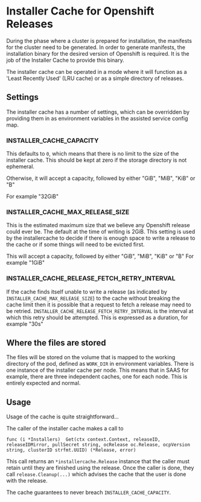 # Installer Cache for Openshift Releases
During the phase where a cluster is prepared for installation, the manifests for the cluster need to be generated.
In order to generate manifests, the installation binary for the desired version of Openshift is required. 
It is the job of the Installer Cache to provide this binary.

The installer cache can be operated in a mode where it will function as a 'Least Recently Used' (LRU cache) or as a simple directory of releases. 

## Settings
The installer cache has a number of settings, which can be overridden by providing them in as environment variables in the assisted service config map.

### INSTALLER_CACHE_CAPACITY

This defaults to `0`, which means that there is no limit to the size of the installer cache.
This should be kept at zero if the storage directory is not ephemeral.

Otherwise, it will accept a capacity, followed by either "GiB", "MiB", "KiB" or "B" 

For example "32GiB"

### INSTALLER_CACHE_MAX_RELEASE_SIZE

This is the estimated maximum size that we believe any Openshift release could ever be. The default at the time of writing is 2GiB.
This setting is used by the installercache to decide if there is enough space to write a release to the cache or if some things will need to be evicted first.

This will accept a capacity, followed by either "GiB", "MiB", "KiB" or "B" 
For example "1GiB"

### INSTALLER_CACHE_RELEASE_FETCH_RETRY_INTERVAL

If the cache finds itself unable to write a release (as indicated by `INSTALLER_CACHE_MAX_RELEASE_SIZE`) to the cache without breaking the cache limit
then it is possible that a request to fetch a release may need to be retried.
`INSTALLER_CACHE_RELEASE_FETCH_RETRY_INTERVAL` is the interval at which this retry should be attempted.
This is expressed as a duration, for example "30s"

## Where the files are stored

The files will be stored on the volume that is mapped to the working directory of the pod, defined as `WORK_DIR` in environment variables.
There is one instance of the installer cache per node. This means that in SAAS for example, there are three independent caches, one for each node.
This is entirely expected and normal.

## Usage

Usage of the cache is quite straightforward...

The caller of the installer cache makes a call to 

```
func (i *Installers)  Get(ctx context.Context, releaseID, releaseIDMirror, pullSecret string, ocRelease oc.Release, ocpVersion string, clusterID strfmt.UUID) (*Release, error)
```

This call returns an `*installercache.Release` instance that the caller must retain until they are finished using the release. Once the caller is done, they call `release.Cleanup(...)` which advises the cache that the user is done with the release.

The cache guarantees to never breach `INSTALLER_CACHE_CAPACITY`.



